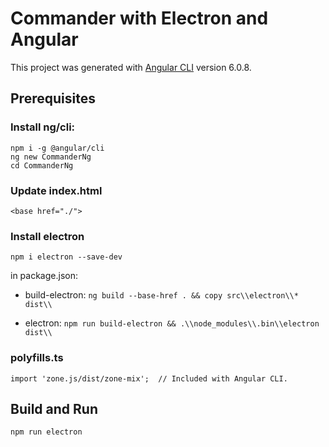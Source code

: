 # Commander with Electron and Angular

This project was generated with [Angular CLI](https://github.com/angular/angular-cli) version 6.0.8.

## Prerequisites
### Install ng/cli:
```
npm i -g @angular/cli 
ng new CommanderNg
cd CommanderNg
```
### Update index.html
```
<base href="./">
```
### Install electron
```
npm i electron --save-dev
```
in package.json:
* build-electron: ```ng build --base-href . && copy src\\electron\\* dist\\```

* electron: ```npm run build-electron && .\\node_modules\\.bin\\electron dist\\```

### polyfills.ts
```
import 'zone.js/dist/zone-mix';  // Included with Angular CLI. 
```
## Build and Run
```
npm run electron
```
